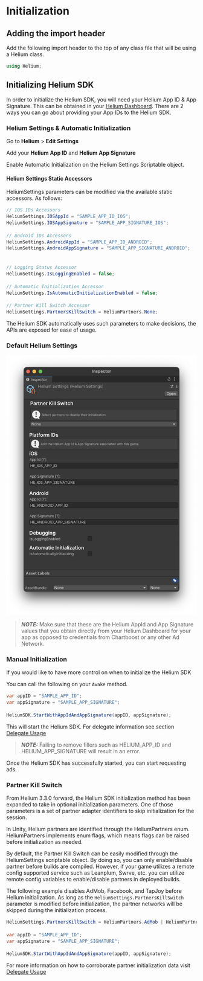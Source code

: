 # Initialization

## Adding the import header

Add the following import header to the top of any class file that will be using a Helium class.

```c#
using Helium;
```

## Initializing Helium SDK

In order to initialize the Helium SDK, you will need your Helium App ID & App Signature. This can be obtained in your [Helium Dashboard](https://helium.chartboost.com).
There are 2 ways you can go about providing your App IDs to the Helium SDK.

### Helium Settings & Automatic Initialization

Go to **Helium** > **Edit Settings**

Add your **Helium App ID** and **Helium App Signature**

Enable Automatic Initialization on the Helium Settings Scriptable object.

#### Helium Settings Static Accessors

HeliumSettings parameters can be modified via the available static accessors. As follows:

```c#
// IOS IDs Accessors
HeliumSettings.IOSAppId = "SAMPLE_APP_ID_IOS";
HeliumSettings.IOSAppSignature = "SAMPLE_APP_SIGNATURE_IOS";

// Android IDs Accessors
HeliumSettings.AndroidAppId = "SAMPLE_APP_ID_ANDROID";
HeliumSettings.AndroidAppSignature = "SAMPLE_APP_SIGNATURE_ANDROID";


// Logging Status Accessor
HeliumSettings.IsLoggingEnabled = false;

// Automatic Initialization Accessor
HeliumSettings.IsAutomaticInitializationEnabled = false;

// Partner Kill Switch Accessor
HeliumSettings.PartnersKillSwitch = HeliumPartners.None;
```

The Helium SDK automatically uses such parameters to make decisions, the APIs are exposed for ease of usage.

### Default Helium Settings

![Helium Settings](../images/helium-settings.png)

> **_NOTE:_** Make sure that these are the Helium AppId and App Signature values that you obtain directly from your Helium Dashboard for your app as opposed to credentials from Chartboost or any other Ad Network.

### Manual Initialization

If you would like to have more control on when to initialize the Helium SDK

You can call the following on your `Awake` method.

```c#
var appID = "SAMPLE_APP_ID";
var appSignature = "SAMPLE_APP_SIGNATURE";

HeliumSDK.StartWithAppIdAndAppSignature(appID, appSignature);
```

This will start the Helium SDK. For delegate information see section [Delegate Usage](delegate-usage.md)

> **_NOTE:_** Failing to remove fillers such as HELIUM_APP_ID and HELIUM_APP_SIGNATURE will result in an error.

Once the Helium SDK has successfully started, you can start requesting ads.

### Partner Kill Switch

From Helium 3.3.0 forward, the Helium SDK initialization method has been expanded to take in optional initialization parameters. One of those parameters is a set of partner adapter identifiers to skip initialization for the session.

In Unity, Helium partners are identified through the HeliumPartners enum. HeliumPartners implements enum flags, which means flags can be raised before initialization as needed.

By default, the Partner Kill Switch can be easily modified through the HeliumSettings scriptable object. By doing so, you can only enable/disable partner before builds are compiled. However, if your game utilizes a remote config supported service such as Leanplum, Swrve, etc. you can utilize remote config variables to enable/disable partners in deployed builds.

The following example disables AdMob, Facebook, and TapJoy before Helium initialization. As long as the `HeliumSettings.PartnersKillSwitch` parameter is modified before initialization, the partner networks will be skipped during the initialization process.


```c#
HeliumSettings.PartnersKillSwitch = HeliumPartners.AdMob | HeliumPartners.Facebook | HeliumPartners.TapJoy;

var appID = "SAMPLE_APP_ID";
var appSignature = "SAMPLE_APP_SIGNATURE";

HeliumSDK.StartWithAppIdAndAppSignature(appID, appSignature);
```
For more information on how to corroborate partner initialization data visit [Delegate Usage](delegate-usage.md)
